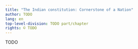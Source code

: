 ```yaml
---
title: "The Indian constitution: Cornerstone of a Nation"
author: TODO
lang: en
top-level-division: TODO part/chapter
rights: © TODO
---
```


TODO

